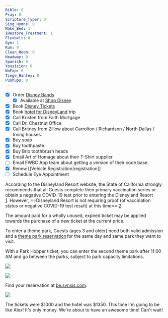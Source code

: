 ```yaml
---
Bible: 0
Pray: 0
Scripture_Typer: 0
Sing_Hymns: 0
Make_Bed: 1
iRestore_Treatment: 1
Flexbelt: 0
Gym: 1
Run: 0
Clean_Room: 0
Headway: 0
Spanish: 0
Yousicion: 0
NoFap: 0
Tiege_Hanley: 0
Pushups: 0
---
```


- [x] Order [Disney Bands](https://disneyland.disney.go.com/guest-services/magicband-plus/)
	- [x] Available at [Shop Disney](https://www.shopdisney.com/accessories/adults/magicband/)
- [x] Book [Disney Tickets](https://disneyland.disney.go.com/admission/tickets/)
- [x] Book [hotel for DisneyLand](https://disneyland.disney.go.com/hotels/) trip
- [x] Call Kristen from Faith Mortgage
- [x] Call Dr. Chestnut Office
- [x] Call Britney from  Zillow about Carrolton / Richardson / North Dallas / Irving houses.
- [x] Buy soap
- [x] Buy toothpaste
- [x] Buy Brio toothbrush heads
- [x] Email Art of Homage about their T-Shirt supplier
- [ ] Email FWBC App team about getting a version of their code base.
- [x] Renew [[Vehicle Registration|registration]]
- [ ] Schedule Eye Appointment

According to the Disneyland Resort website, the State of California strongly recommends that all Guests complete their primary vaccination series or obtain a negative COVID-19 test prior to entering the Disneyland Resort [1](https://disneyland.disney.go.com/experience-updates/). However, ==Disneyland Resort is not requiring proof (of vaccination status or negative COVID-19 test result) at this time== [2](https://plandisney.disney.go.com/question/covid-test-required-enter-disneyland-california-parksif-463840/).

The amount paid for a wholly unused, expired ticket may be applied towards the purchase of a new ticket at the current price.

To enter a theme park, Guests (ages 3 and older) need both valid admission and a [theme park reservation](https://disneyland.disney.go.com/experience-updates/park-reservations/) for the same day and same park they want to visit.

With a Park Hopper ticket, you can enter the second theme park after 11:00 AM and go between the parks, subject to park capacity limitations.

![](https://i.imgur.com/YNPv0wQ.png)

![](https://i.imgur.com/FgIdObn.png)

Find your reservation at [be.synxis.com](https://be.synxis.com/search-results?adult=1&arrive=2023-07-26&chain=17865&child=0&currency=USD&depart=2023-07-30&hotel=64778&level=hotel&locale=en-US&rooms=1&sbe_pl=1).

![](https://i.imgur.com/v9iENpg.png)

The tickets were $1000 and the hotel was $1350. This time I'm going to be like Alex! It's only money. We're about to have an awesome time! Can't wait!